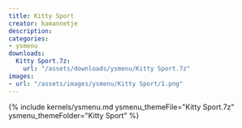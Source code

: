 ```yaml
---
title: Kitty Sport
creator: kamannetje
description: 
categories:
- ysmenu
downloads:
  Kitty Sport.7z:
    url: "/assets/downloads/ysmenu/Kitty Sport.7z"
images:
- url: "/assets/images/ysmenu/Kitty Sport/1.png"
---
```


{% include kernels/ysmenu.md ysmenu_themeFile="Kitty Sport.7z" ysmenu_themeFolder="Kitty Sport" %}
